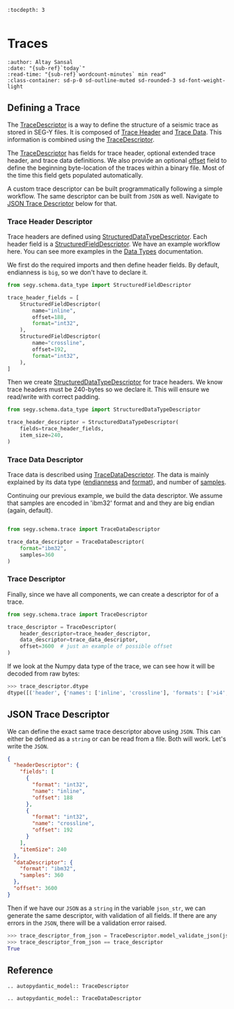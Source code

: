 ```{eval-rst}
:tocdepth: 3
```

```{currentModule} segy.schema.trace

```

# Traces

```{article-info}
:author: Altay Sansal
:date: "{sub-ref}`today`"
:read-time: "{sub-ref}`wordcount-minutes` min read"
:class-container: sd-p-0 sd-outline-muted sd-rounded-3 sd-font-weight-light
```

## Defining a Trace

The [TraceDescriptor] is a way to define the structure of a seismic trace
as stored in SEG-Y files. It is composed of [Trace Header](#trace-header)
and [Trace Data](#trace-data). This information is combined using the
[TraceDescriptor].

The [TraceDescriptor] has fields for trace header, optional extended trace
header, and trace data definitions. We also provide an optional [offset]
field to define the beginning byte-location of the traces within a binary
file. Most of the time this field gets populated automatically.

A custom trace descriptor can be built programmatically following a simple
workflow. The same descriptor can be built from `JSON` as well. Navigate to
[JSON Trace Descriptor](#json-trace-descriptor) below for that.

### Trace Header Descriptor

Trace headers are defined using [StructuredDataTypeDescriptor]. Each header
field is a [StructuredFieldDescriptor]. We have an example workflow here. You
can see more examples in the [Data Types](#data_type) documentation.

We first do the required imports and then define header fields. By default,
endianness is `big`, so we don't have to declare it.

```python
from segy.schema.data_type import StructuredFieldDescriptor

trace_header_fields = [
    StructuredFieldDescriptor(
        name="inline",
        offset=188,
        format="int32",
    ),
    StructuredFieldDescriptor(
        name="crossline",
        offset=192,
        format="int32",
    ),
]
```

Then we create [StructuredDataTypeDescriptor] for trace headers. We know trace
headers must be 240-bytes so we declare it. This will ensure we read/write with
correct padding.

```python
from segy.schema.data_type import StructuredDataTypeDescriptor

trace_header_descriptor = StructuredDataTypeDescriptor(
    fields=trace_header_fields,
    item_size=240,
)
```

### Trace Data Descriptor

Trace data is described using [TraceDataDescriptor](#TraceDataDescriptor).
The data is mainly explained by its data type ([endianness] and [format]),
and number of [samples].

Continuing our previous example, we build the data descriptor. We assume
that samples are encoded in 'ibm32' format and and they are big endian
(again, default).

```python

from segy.schema.trace import TraceDataDescriptor

trace_data_descriptor = TraceDataDescriptor(
    format="ibm32",
    samples=360
)
```

### Trace Descriptor

Finally, since we have all components, we can create a descriptor for of a trace.

```python
from segy.schema.trace import TraceDescriptor

trace_descriptor = TraceDescriptor(
    header_descriptor=trace_header_descriptor,
    data_descriptor=trace_data_descriptor,
    offset=3600  # just an example of possible offset
)
```

If we look at the Numpy data type of the trace, we can see how it
will be decoded from raw bytes:

```python
>>> trace_descriptor.dtype
dtype([('header', {'names': ['inline', 'crossline'], 'formats': ['>i4', '>i4'], 'offsets': [188, 192], 'itemsize': 240}), ('data', '>u4', (360,))])
```

## JSON Trace Descriptor

We can define the exact same trace descriptor above using `JSON`. This can either
be defined as a `string` or can be read from a file. Both will work. Let's write
the `JSON`.

```json
{
  "headerDescriptor": {
    "fields": [
      {
        "format": "int32",
        "name": "inline",
        "offset": 188
      },
      {
        "format": "int32",
        "name": "crossline",
        "offset": 192
      }
    ],
    "itemSize": 240
  },
  "dataDescriptor": {
    "format": "ibm32",
    "samples": 360
  },
  "offset": 3600
}
```

Then if we have our `JSON` as a `string` in the variable `json_str`, we can
generate the same descriptor, with validation of all fields. If there are any
errors in the `JSON`, there will be a validation error raised.

```python
>>> trace_descriptor_from_json = TraceDescriptor.model_validate_json(json_str)
>>> trace_descriptor_from_json == trace_descriptor
True
```

[tracedescriptor]: #TraceDescriptor
[offset]: #TraceDescriptor.offset
[structureddatatypedescriptor]: #StructuredDataTypeDescriptor
[structuredfielddescriptor]: #StructuredFieldDescriptor
[endianness]: #Endianness
[format]: #TraceDataDescriptor.format
[samples]: #TraceDataDescriptor.samples

## Reference

```{eval-rst}
.. autopydantic_model:: TraceDescriptor
```

```{eval-rst}
.. autopydantic_model:: TraceDataDescriptor
```
